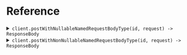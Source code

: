 # Reference
<details><summary><code>client.postWithNullableNamedRequestBodyType(id, request) -> ResponseBody</code></summary>
<dl>
<dd>

#### 🔌 Usage

<dl>
<dd>

<dl>
<dd>

```java
client.postWithNullableNamedRequestBodyType(
    "id",
    PostWithNullableNamedRequestBodyTypeRequest
        .builder()
        .body(
            NullableObject
                .builder()
                .id("id")
                .name("name")
                .age(1)
                .build()
        )
        .build()
);
```
</dd>
</dl>
</dd>
</dl>

#### ⚙️ Parameters

<dl>
<dd>

<dl>
<dd>

**id:** `String` 
    
</dd>
</dl>

<dl>
<dd>

**request:** `Optional<NullableObject>` 
    
</dd>
</dl>
</dd>
</dl>


</dd>
</dl>
</details>

<details><summary><code>client.postWithNonNullableNamedRequestBodyType(id, request) -> ResponseBody</code></summary>
<dl>
<dd>

#### 🔌 Usage

<dl>
<dd>

<dl>
<dd>

```java
client.postWithNonNullableNamedRequestBodyType(
    "id",
    NonNullableObject
        .builder()
        .build()
);
```
</dd>
</dl>
</dd>
</dl>

#### ⚙️ Parameters

<dl>
<dd>

<dl>
<dd>

**id:** `String` 
    
</dd>
</dl>

<dl>
<dd>

**nonNullableObjectId:** `Optional<String>` 
    
</dd>
</dl>

<dl>
<dd>

**name:** `Optional<String>` 
    
</dd>
</dl>

<dl>
<dd>

**age:** `Optional<Integer>` 
    
</dd>
</dl>
</dd>
</dl>


</dd>
</dl>
</details>
